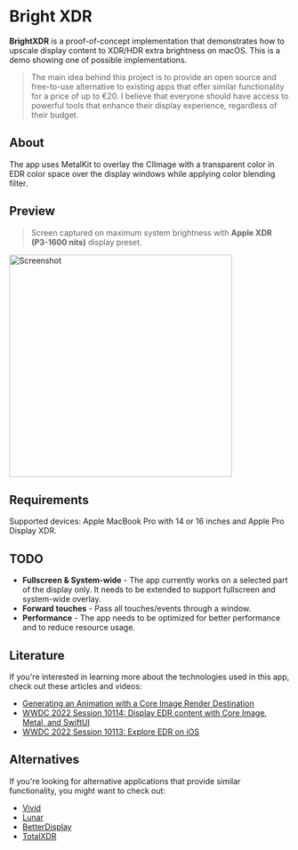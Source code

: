 # Bright XDR 
__BrightXDR__ is a proof-of-concept implementation that demonstrates how to upscale display content to XDR/HDR extra brightness on macOS. This is a demo showing one of possible implementations.

> The main idea behind this project is to provide an open source and free-to-use alternative to existing apps that offer similar functionality for a price of up to &euro;20. I believe that everyone should have access to powerful tools that enhance their display experience, regardless of their budget.

## About 
The app uses MetalKit to overlay the CIImage with a transparent color in EDR color space over the display windows while applying color blending filter.

## Preview 
> Screen captured on maximum system brightness with __Apple XDR (P3-1600 nits)__ display preset.
<img src="https://user-images.githubusercontent.com/21260939/228393300-34f48989-ba81-45a0-9364-3b66252f6a36.jpg" alt="Screenshot" width="400">

## Requirements
Supported devices: Apple MacBook Pro with 14 or 16 inches and Apple Pro Display XDR.

## TODO
- __Fullscreen & System-wide__ - The app currently works on a selected part of the display only. It needs to be extended to support fullscreen and system-wide overlay.
- __Forward touches__ - Pass all touches/events through a window.
- __Performance__ - The app needs to be optimized for better performance and to reduce resource usage.

## Literature

If you're interested in learning more about the technologies used in this app, check out these articles and videos:
- [Generating an Animation with a Core Image Render Destination](https://developer.apple.com/documentation/coreimage/generating_an_animation_with_a_core_image_render_destination)
- [WWDC 2022 Session 10114: Display EDR content with Core Image, Metal, and SwiftUI](https://developer.apple.com/videos/play/wwdc2022/10114/)
- [WWDC 2022 Session 10113: Explore EDR on iOS](https://developer.apple.com/videos/play/wwdc2022/10113/)

## Alternatives

If you're looking for alternative applications that provide similar functionality, you might want to check out:
- [Vivid](https://www.getvivid.app/)
- [Lunar](https://github.com/alin23/Lunar)
- [BetterDisplay](https://github.com/waydabber/BetterDisplay)
- [TotalXDR](https://junebytes.com/totalxdr)
